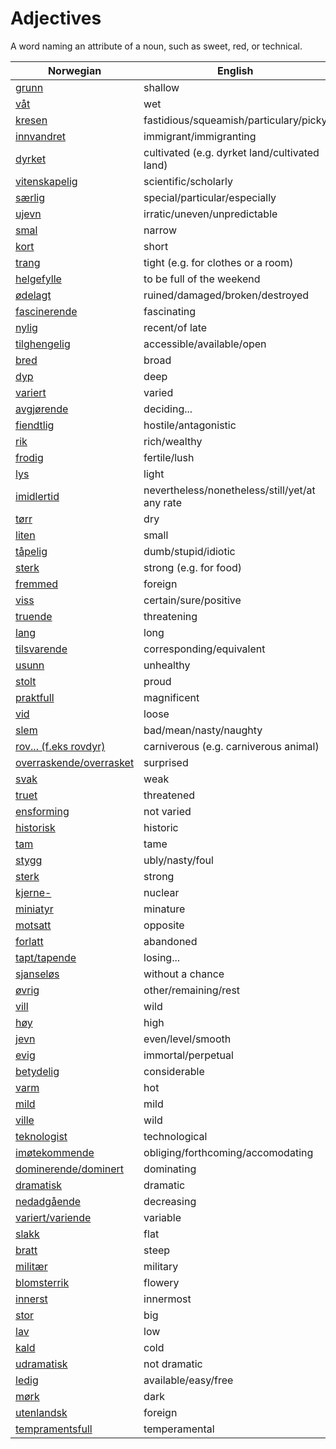 # Adjectives

A word naming an attribute of a noun, such as sweet, red, or technical.

| Norwegian | English |
| --- | --- |
| [grunn](https://www.ordnett.no/search?language=no&phrase=grunn) | shallow |
| [våt](https://www.ordnett.no/search?language=no&phrase=våt) | wet |
| [kresen](https://www.ordnett.no/search?language=no&phrase=kresen) | fastidious/squeamish/particulary/picky |
| [innvandret](https://www.ordnett.no/search?language=no&phrase=innvandret) | immigrant/immigranting |
| [dyrket](https://www.ordnett.no/search?language=no&phrase=dyrket) | cultivated (e.g. dyrket land/cultivated land) |
| [vitenskapelig](https://www.ordnett.no/search?language=no&phrase=vitenskapelig) | scientific/scholarly |
| [særlig](https://www.ordnett.no/search?language=no&phrase=særlig) | special/particular/especially |
| [ujevn](https://www.ordnett.no/search?language=no&phrase=ujevn) | irratic/uneven/unpredictable |
| [smal](https://www.ordnett.no/search?language=no&phrase=smal) | narrow |
| [kort](https://www.ordnett.no/search?language=no&phrase=kort) | short |
| [trang](https://www.ordnett.no/search?language=no&phrase=trang) | tight (e.g. for clothes or a room) |
| [helgefylle](https://www.ordnett.no/search?language=no&phrase=helgefylle) | to be full of the weekend |
| [ødelagt](https://www.ordnett.no/search?language=no&phrase=ødelagt) | ruined/damaged/broken/destroyed |
| [fascinerende](https://www.ordnett.no/search?language=no&phrase=fascinerende) | fascinating |
| [nylig](https://www.ordnett.no/search?language=no&phrase=nylig) | recent/of late |
| [tilghengelig](https://www.ordnett.no/search?language=no&phrase=tilghengelig) | accessible/available/open |
| [bred](https://www.ordnett.no/search?language=no&phrase=bred) | broad |
| [dyp](https://www.ordnett.no/search?language=no&phrase=dyp) | deep |
| [variert](https://www.ordnett.no/search?language=no&phrase=variert) | varied |
| [avgjørende](https://www.ordnett.no/search?language=no&phrase=avgjørende) | deciding... |
| [fiendtlig](https://www.ordnett.no/search?language=no&phrase=fiendtlig) | hostile/antagonistic |
| [rik](https://www.ordnett.no/search?language=no&phrase=rik) | rich/wealthy |
| [frodig](https://www.ordnett.no/search?language=no&phrase=frodig) | fertile/lush |
| [lys](https://www.ordnett.no/search?language=no&phrase=lys) | light |
| [imidlertid](https://www.ordnett.no/search?language=no&phrase=imidlertid) | nevertheless/nonetheless/still/yet/at any rate |
| [tørr](https://www.ordnett.no/search?language=no&phrase=tørr) | dry |
| [liten](https://www.ordnett.no/search?language=no&phrase=liten) | small |
| [tåpelig](https://www.ordnett.no/search?language=no&phrase=tåpelig) | dumb/stupid/idiotic |
| [sterk](https://www.ordnett.no/search?language=no&phrase=sterk) | strong (e.g. for food) |
| [fremmed](https://www.ordnett.no/search?language=no&phrase=fremmed) | foreign |
| [viss](https://www.ordnett.no/search?language=no&phrase=viss) | certain/sure/positive |
| [truende](https://www.ordnett.no/search?language=no&phrase=truende) | threatening |
| [lang](https://www.ordnett.no/search?language=no&phrase=lang) | long |
| [tilsvarende](https://www.ordnett.no/search?language=no&phrase=tilsvarende) | corresponding/equivalent |
| [usunn](https://www.ordnett.no/search?language=no&phrase=usunn) | unhealthy |
| [stolt](https://www.ordnett.no/search?language=no&phrase=stolt) | proud |
| [praktfull](https://www.ordnett.no/search?language=no&phrase=praktfull) | magnificent |
| [vid](https://www.ordnett.no/search?language=no&phrase=vid) | loose |
| [slem](https://www.ordnett.no/search?language=no&phrase=slem) | bad/mean/nasty/naughty |
| [rov... (f.eks rovdyr)](https://www.ordnett.no/search?language=no&phrase=rov...%20(f.eks%20rovdyr)) | carniverous (e.g. carniverous animal) |
| [overraskende/overrasket](https://www.ordnett.no/search?language=no&phrase=overraskende/overrasket) | surprised |
| [svak](https://www.ordnett.no/search?language=no&phrase=svak) | weak |
| [truet](https://www.ordnett.no/search?language=no&phrase=truet) | threatened |
| [ensforming](https://www.ordnett.no/search?language=no&phrase=ensforming) | not varied |
| [historisk](https://www.ordnett.no/search?language=no&phrase=historisk) | historic |
| [tam](https://www.ordnett.no/search?language=no&phrase=tam) | tame |
| [stygg](https://www.ordnett.no/search?language=no&phrase=stygg) | ubly/nasty/foul |
| [sterk](https://www.ordnett.no/search?language=no&phrase=sterk) | strong |
| [kjerne-](https://www.ordnett.no/search?language=no&phrase=kjerne-) | nuclear |
| [miniatyr](https://www.ordnett.no/search?language=no&phrase=miniatyr) | minature |
| [motsatt](https://www.ordnett.no/search?language=no&phrase=motsatt) | opposite |
| [forlatt](https://www.ordnett.no/search?language=no&phrase=forlatt) | abandoned |
| [tapt/tapende](https://www.ordnett.no/search?language=no&phrase=tapt/tapende) | losing... |
| [sjanseløs](https://www.ordnett.no/search?language=no&phrase=sjanseløs) | without a chance |
| [øvrig](https://www.ordnett.no/search?language=no&phrase=øvrig) | other/remaining/rest |
| [vill](https://www.ordnett.no/search?language=no&phrase=vill) | wild |
| [høy](https://www.ordnett.no/search?language=no&phrase=høy) | high |
| [jevn](https://www.ordnett.no/search?language=no&phrase=jevn) | even/level/smooth |
| [evig](https://www.ordnett.no/search?language=no&phrase=evig) | immortal/perpetual |
| [betydelig](https://www.ordnett.no/search?language=no&phrase=betydelig) | considerable |
| [varm](https://www.ordnett.no/search?language=no&phrase=varm) | hot |
| [mild](https://www.ordnett.no/search?language=no&phrase=mild) | mild |
| [ville](https://www.ordnett.no/search?language=no&phrase=ville) | wild |
| [teknologist](https://www.ordnett.no/search?language=no&phrase=teknologist) | technological |
| [imøtekommende](https://www.ordnett.no/search?language=no&phrase=imøtekommende) | obliging/forthcoming/accomodating |
| [dominerende/dominert](https://www.ordnett.no/search?language=no&phrase=dominerende/dominert) | dominating |
| [dramatisk](https://www.ordnett.no/search?language=no&phrase=dramatisk) | dramatic |
| [nedadgående](https://www.ordnett.no/search?language=no&phrase=nedadgående) | decreasing |
| [variert/variende](https://www.ordnett.no/search?language=no&phrase=variert/variende) | variable |
| [slakk](https://www.ordnett.no/search?language=no&phrase=slakk) | flat |
| [bratt](https://www.ordnett.no/search?language=no&phrase=bratt) | steep |
| [militær](https://www.ordnett.no/search?language=no&phrase=militær) | military |
| [blomsterrik](https://www.ordnett.no/search?language=no&phrase=blomsterrik) | flowery |
| [innerst](https://www.ordnett.no/search?language=no&phrase=innerst) | innermost |
| [stor](https://www.ordnett.no/search?language=no&phrase=stor) | big |
| [lav](https://www.ordnett.no/search?language=no&phrase=lav) | low |
| [kald](https://www.ordnett.no/search?language=no&phrase=kald) | cold |
| [udramatisk](https://www.ordnett.no/search?language=no&phrase=udramatisk) | not dramatic |
| [ledig](https://www.ordnett.no/search?language=no&phrase=ledig) | available/easy/free |
| [mørk](https://www.ordnett.no/search?language=no&phrase=mørk) | dark |
| [utenlandsk](https://www.ordnett.no/search?language=no&phrase=utenlandsk) | foreign |
| [tempramentsfull](https://www.ordnett.no/search?language=no&phrase=tempramentsfull) | temperamental |

